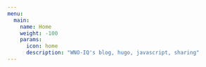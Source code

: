 ```yaml
---
menu:
  main:
    name: Home
    weight: -100
    params:
      icon: home
      description: "WNO-IQ's blog, hugo, javascript, sharing"
---
```

